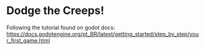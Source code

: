 # Dodge the Creeps!

Following the tutorial found on godot docs:
https://docs.godotengine.org/pt_BR/latest/getting_started/step_by_step/your_first_game.html

